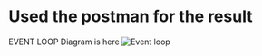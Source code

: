 # Used the postman for the result



EVENT LOOP Diagram is here
![Event loop](https://github.com/Tayyyb/BackendTask/assets/106226625/d3944b65-1245-4f0b-b115-cc9ed06ca9c2)

 
 
